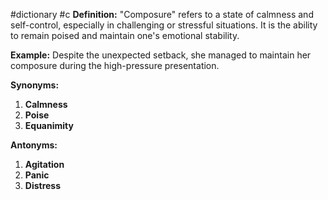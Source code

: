 #dictionary #c 
**Definition:** "Composure" refers to a state of calmness and self-control, especially in challenging or stressful situations. It is the ability to remain poised and maintain one's emotional stability.

**Example:** Despite the unexpected setback, she managed to maintain her composure during the high-pressure presentation.

**Synonyms:**
1. **Calmness**
2. **Poise**
3. **Equanimity**

**Antonyms:**
1. **Agitation**
2. **Panic**
3. **Distress**
